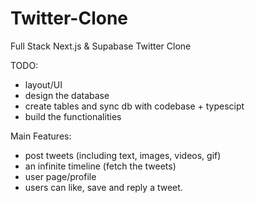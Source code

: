# Twitter-Clone

Full Stack Next.js & Supabase Twitter Clone

TODO:
- layout/UI
- design the database
- create tables and sync db with codebase + typescipt
- build the functionalities

Main Features:
- post tweets (including text, images, videos, gif)
- an infinite timeline (fetch the tweets)
- user page/profile
- users can like, save and reply a tweet.
